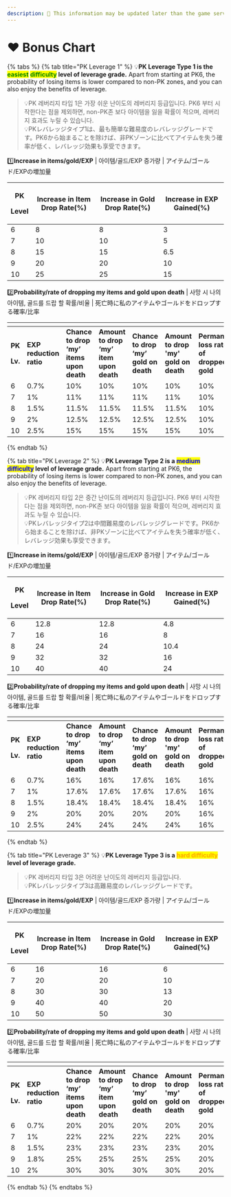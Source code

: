 ```yaml
---
description: 🛑 This information may be updated later than the game server data.
---
```


# ❤️ Bonus Chart

{% tabs %}
{% tab title="PK Leverage 1" %}
💡**PK Leverage Type 1 is the&#x20;**<mark style="color:green;">**easiest**</mark> <mark style="color:green;">**difficulty**</mark>**&#x20;level of leverage grade.** Apart from starting at PK6, the probability of losing items is lower compared to non-PK zones, and you can also enjoy the benefits of leverage.

> 💡PK 레버리지 타입 1은 가장 쉬운 난이도의 레버리지 등급입니다. PK6 부터 시작한다는 점을 제외하면, non-PK존 보다 아이템을 잃을 확률이 적으며, 레버리지 효과도 누릴 수 있습니다.\
> 💡PKレバレッジタイプ1は、最も簡単な難易度のレバレッジグレードです。PK6から始まることを除けば、非PKゾーンに比べてアイテムを失う確率が低く、レバレッジ効果も享受できます。

1️⃣**Increase in items/gold/EXP** | 아이템/골드/EXP 증가량 | アイテム/ゴールド/EXPの増加量

| <p><strong>PK</strong></p><p><strong>Level</strong></p> | **Increase in Item Drop Rate(%)** | **Increase in Gold Drop Rate(%)** | **Increase in EXP Gained(%)** |
| ------------------------------------------------------- | --------------------------------- | --------------------------------- | ----------------------------- |
| 6                                                       | 8                                 | 8                                 | 3                             |
| 7                                                       | 10                                | 10                                | 5                             |
| 8                                                       | 15                                | 15                                | 6.5                           |
| 9                                                       | 20                                | 20                                | 10                            |
| 10                                                      | 25                                | 25                                | 15                            |

2️⃣**Probability/rate of dropping my items and gold upon death** | 사망 시 나의 아이템, 골드를 드랍 할 확률/비율 | 死亡時に私のアイテムやゴールドをドロップする確率/比率

<table data-header-hidden><thead><tr><th width="76"></th><th></th><th></th><th></th><th></th><th></th><th></th></tr></thead><tbody><tr><td><p><strong>PK</strong></p><p><strong>Lv.</strong></p></td><td><strong>EXP reduction ratio</strong></td><td><strong>Chance to drop ‘my’ items upon death</strong></td><td><strong>Amount to drop ‘my’ item upon death</strong></td><td><strong>Chance to drop ‘my’ gold on death</strong></td><td><strong>Amount to drop 'my' gold on death</strong></td><td><strong>Permanent loss rate of dropped gold</strong></td></tr><tr><td>6</td><td>0.7%</td><td>10%</td><td>10%</td><td>10%</td><td>10%</td><td>10%</td></tr><tr><td>7</td><td>1%</td><td>11%</td><td>11%</td><td>11%</td><td>11%</td><td>10%</td></tr><tr><td>8</td><td>1.5%</td><td>11.5%</td><td>11.5%</td><td>11.5%</td><td>11.5%</td><td>10%</td></tr><tr><td>9</td><td>2%</td><td>12.5%</td><td>12.5%</td><td>12.5%</td><td>12.5%</td><td>10%</td></tr><tr><td>10</td><td>2.5%</td><td>15%</td><td>15%</td><td>15%</td><td>15%</td><td>10%</td></tr></tbody></table>
{% endtab %}

{% tab title="PK Leverage 2" %}
💡**PK Leverage Type 2 is a&#x20;**<mark style="color:blue;">**medium difficulty**</mark>**&#x20;level of leverage grade.** Apart from starting at PK6, the probability of losing items is lower compared to non-PK zones, and you can also enjoy the benefits of leverage.

> 💡PK 레버리지 타입 2은 중간 난이도의 레버리지 등급입니다.  PK6 부터 시작한다는 점을 제외하면, non-PK존 보다 아이템을 잃을 확률이 적으며, 레버리지 효과도 누릴 수 있습니다.\
> 💡PKレバレッジタイプ2は中間難易度のレバレッジグレードです。PK6から始まることを除けば、非PKゾーンに比べてアイテムを失う確率が低く、レバレッジ効果も享受できます。

1️⃣**Increase in items/gold/EXP** | 아이템/골드/EXP 증가량 | アイテム/ゴールド/EXPの増加量

| <p><strong>PK</strong></p><p><strong>Level</strong></p> | **Increase in Item Drop Rate(%)** | **Increase in Gold Drop Rate(%)** | **Increase in EXP Gained(%)** |
| ------------------------------------------------------- | --------------------------------- | --------------------------------- | ----------------------------- |
| 6                                                       | 12.8                              | 12.8                              | 4.8                           |
| 7                                                       | 16                                | 16                                | 8                             |
| 8                                                       | 24                                | 24                                | 10.4                          |
| 9                                                       | 32                                | 32                                | 16                            |
| 10                                                      | 40                                | 40                                | 24                            |

2️⃣**Probability/rate of dropping my items and gold upon death** | 사망 시 나의 아이템, 골드를 드랍 할 확률/비율 | 死亡時に私のアイテムやゴールドをドロップする確率/比率

<table data-header-hidden><thead><tr><th width="76"></th><th></th><th></th><th></th><th></th><th></th><th></th></tr></thead><tbody><tr><td><p><strong>PK</strong></p><p><strong>Lv.</strong></p></td><td><strong>EXP reduction ratio</strong></td><td><strong>Chance to drop ‘my’ items upon death</strong></td><td><strong>Amount to drop ‘my’ item upon death</strong></td><td><strong>Chance to drop ‘my’ gold on death</strong></td><td><strong>Amount to drop 'my' gold on death</strong></td><td><strong>Permanent loss rate of dropped gold</strong></td></tr><tr><td>6</td><td>0.7%</td><td>16%</td><td>16%</td><td>17.6%</td><td>16%</td><td>16%</td></tr><tr><td>7</td><td>1%</td><td>17.6%</td><td>17.6%</td><td>17.6%</td><td>17.6%</td><td>16%</td></tr><tr><td>8</td><td>1.5%</td><td>18.4%</td><td>18.4%</td><td>18.4%</td><td>18.4%</td><td>16%</td></tr><tr><td>9</td><td>2%</td><td>20%</td><td>20%</td><td>20%</td><td>20%</td><td>16%</td></tr><tr><td>10</td><td>2.5%</td><td>24%</td><td>24%</td><td>24%</td><td>24%</td><td>16%</td></tr></tbody></table>
{% endtab %}

{% tab title="PK Leverage 3" %}
💡**PK Leverage Type 3 is a&#x20;**<mark style="color:orange;">**hard difficulty**</mark>**&#x20;level of leverage grade.**

> 💡PK 레버리지 타입 3은 어려운 난이도의 레버리지 등급입니다.\
> 💡PKレバレッジタイプ3は高難易度のレバレッジグレードです。

1️⃣**Increase in items/gold/EXP** | 아이템/골드/EXP 증가량 | アイテム/ゴールド/EXPの増加量

| <p><strong>PK</strong></p><p><strong>Level</strong></p> | **Increase in Item Drop Rate(%)** | **Increase in Gold Drop Rate(%)** | **Increase in EXP Gained(%)** |
| ------------------------------------------------------- | --------------------------------- | --------------------------------- | ----------------------------- |
| 6                                                       | 16                                | 16                                | 6                             |
| 7                                                       | 20                                | 20                                | 10                            |
| 8                                                       | 30                                | 30                                | 13                            |
| 9                                                       | 40                                | 40                                | 20                            |
| 10                                                      | 50                                | 50                                | 30                            |

2️⃣**Probability/rate of dropping my items and gold upon death** | 사망 시 나의 아이템, 골드를 드랍 할 확률/비율 | 死亡時に私のアイテムやゴールドをドロップする確率/比率

<table data-header-hidden><thead><tr><th width="76"></th><th></th><th></th><th></th><th></th><th></th><th></th></tr></thead><tbody><tr><td><p><strong>PK</strong></p><p><strong>Lv.</strong></p></td><td><strong>EXP reduction ratio</strong></td><td><strong>Chance to drop ‘my’ items upon death</strong></td><td><strong>Amount to drop ‘my’ item upon death</strong></td><td><strong>Chance to drop ‘my’ gold on death</strong></td><td><strong>Amount to drop 'my' gold on death</strong></td><td><strong>Permanent loss rate of dropped gold</strong></td></tr><tr><td>6</td><td>0.7%</td><td>20%</td><td>20%</td><td>20%</td><td>20%</td><td>20%</td></tr><tr><td>7</td><td>1%</td><td>22%</td><td>22%</td><td>22%</td><td>22%</td><td>20%</td></tr><tr><td>8</td><td>1.5%</td><td>23%</td><td>23%</td><td>23%</td><td>23%</td><td>20%</td></tr><tr><td>9</td><td>1.8%</td><td>25%</td><td>25%</td><td>25%</td><td>25%</td><td>20%</td></tr><tr><td>10</td><td>2%</td><td>30%</td><td>30%</td><td>30%</td><td>30%</td><td>20%</td></tr></tbody></table>
{% endtab %}
{% endtabs %}
